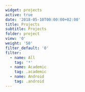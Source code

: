 ```yaml
---
widget: projects
active: true
date: '2018-05-10T00:00:00+02:00'
title: Projects
subtitle: Projects
folder: project
view: '0'
weight: '50'
filter_default: '0'
filter:
  - name: All
    tag: '*'
  - name: Academic
    tag: .academic
  - name: Android
    tag: .android
---
```


